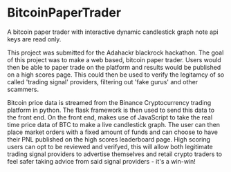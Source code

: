 # BitcoinPaperTrader
A bitcoin paper trader with interactive dynamic candlestick graph
note api keys are read only.

This project was submitted for the Adahackr blackrock hackathon.
The goal of this project was to make a web based, bitcoin paper trader. 
Users would then be able to paper trade on the platform and results would be published on a high scores page. 
This could then be used to verify the legitamcy of so called 'trading signal' providers, filtering out 'fake gurus' and other scammers.

Bitcoin price data is streamed from the Binance Cryptocurrency trading platform in python. The flask framework is then used to send this data to the front end.
On the front end, makes use of JavaScript to take the real time price data of BTC to make a live candlestick graph.
The user can then place market orders with a fixed amount of funds and can choose to have their PNL published on the high scores leaderboard page.
High scoring users can opt to be reviewed and verifyed, this will allow both legitimate trading signal providers to advertise themselves and retail
crypto traders to feel safer taking advice from said signal providers - it's a win-win!


